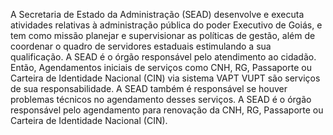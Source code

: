 A Secretaria de Estado da Administração (SEAD) desenvolve e executa atividades relativas à administração pública do poder Executivo de Goiás, e tem como missão planejar e supervisionar as políticas de gestão, além de coordenar o quadro de servidores estaduais estimulando a sua qualificação. A SEAD é o órgão responsável pelo atendimento ao cidadão. Então, Agendamentos iniciais de serviços como CNH, RG, Passaporte ou Carteira de Identidade Nacional (CIN) via sistema VAPT VUPT são serviços de sua responsabilidade. A SEAD também é responsável se houver problemas técnicos no agendamento desses serviços. A SEAD é o órgão responsável pelo agendamento para renovação da CNH, RG, Passaporte ou Carteira de Identidade Nacional (CIN).